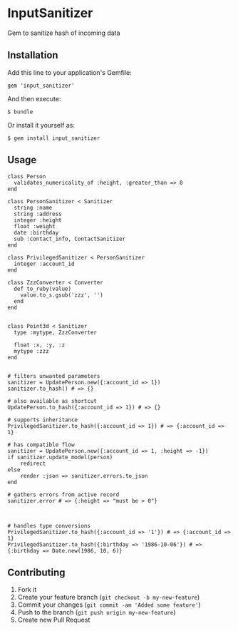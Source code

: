 # InputSanitizer

Gem to sanitize hash of incoming data

## Installation

Add this line to your application's Gemfile:

    gem 'input_sanitizer'

And then execute:

    $ bundle

Or install it yourself as:

    $ gem install input_sanitizer

## Usage

    class Person
      validates_numericality_of :height, :greater_than => 0
    end

    class PersonSanitizer < Sanitizer
      string :name
      string :address
      integer :height
      float :weight
      date :birthday
      sub :contact_info, ContactSanitizer
    end

    class PrivilegedSanitizer < PersonSanitizer
      integer :account_id
    end

    class ZzzConverter < Converter
      def to_ruby(value)
        value.to_s.gsub('zzz', '')
      end
    end


    class Point3d < Sanitizer
      type :mytype, ZzzConverter

      float :x, :y, :z
      mytype :zzz
    end


    # filters unwanted parameters
    sanitizer = UpdatePerson.new({:account_id => 1})
    sanitizer.to_hash() # => {}

    # also available as shortcut
    UpdatePerson.to_hash({:account_id => 1}) # => {}

    # supports inheritance
    PrivilegedSanitizer.to_hash({:account_id => 1}) # => {:account_id => 1}

    # has compatible flow
    sanitizer = UpdatePerson.new({:account_id => 1, :height => -1})
    if sanitizer.update_model(person)
        redirect
    else
        render :json => sanitizer.errors.to_json
    end

    # gathers errors from active record
    sanitizer.error # => {:height => "must be > 0"}



    # handles type conversions
    PrivilegedSanitizer.to_hash({:account_id => '1'}) # => {:account_id => 1}
    PrivilegedSanitizer.to_hash({:birthday => '1986-10-06'}) # => {:birthday => Date.new(1986, 10, 6)}




## Contributing

1. Fork it
2. Create your feature branch (`git checkout -b my-new-feature`)
3. Commit your changes (`git commit -am 'Added some feature'`)
4. Push to the branch (`git push origin my-new-feature`)
5. Create new Pull Request
